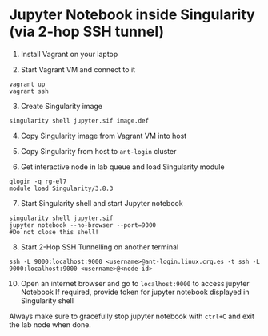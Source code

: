 # Jupyter Notebook inside Singularity (via 2-hop SSH tunnel)

1. Install Vagrant on your laptop

2. Start Vagrant VM and connect to it

```shell
vagrant up
vagrant ssh
```

3. Create Singularity image
```shell
singularity shell jupyter.sif image.def
```

4. Copy Singularity image from Vagrant VM into host

5. Copy Singularity from host to `ant-login` cluster

6. Get interactive node in lab queue and load Singularity module
```shell
qlogin -q rg-el7
module load Singularity/3.8.3
```

7. Start Singularity shell and start Jupyter notebook
```shell
singularity shell jupyter.sif
jupyter notebook --no-browser --port=9000
#Do not close this shell!
```

8. Start 2-Hop SSH Tunnelling on another terminal
```shell
ssh -L 9000:localhost:9000 <username>@ant-login.linux.crg.es -t ssh -L 9000:localhost:9000 <username>@<node-id>
```

10. Open an internet browser and go to `localhost:9000` to access jupyter Notebook
If required, provide token for jupyter notebook displayed in Singularity shell 

Always make sure to gracefully stop jupyter notebook with `ctrl+C` and exit the lab node when done.

